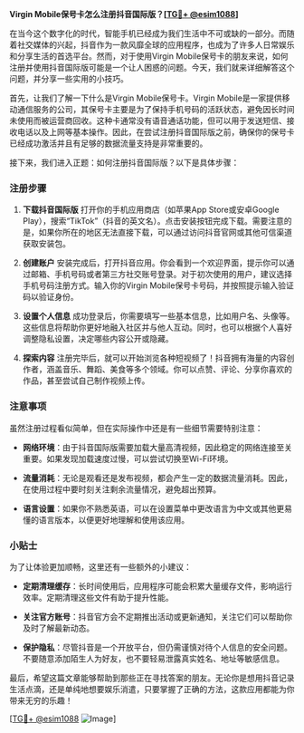 **Virgin Mobile保号卡怎么注册抖音国际版？[[TG💪+ @esim1088](https://t.me/s/esim1088)]**

在当今这个数字化的时代，智能手机已经成为我们生活中不可或缺的一部分。而随着社交媒体的兴起，抖音作为一款风靡全球的应用程序，也成为了许多人日常娱乐和分享生活的首选平台。然而，对于使用Virgin Mobile保号卡的朋友来说，如何注册并使用抖音国际版可能是一个让人困惑的问题。今天，我们就来详细解答这个问题，并分享一些实用的小技巧。

首先，让我们了解一下什么是Virgin Mobile保号卡。Virgin Mobile是一家提供移动通信服务的公司，其保号卡主要是为了保持手机号码的活跃状态，避免因长时间未使用而被运营商回收。这种卡通常没有语音通话功能，但可以用于发送短信、接收电话以及上网等基本操作。因此，在尝试注册抖音国际版之前，确保你的保号卡已经成功激活并且有足够的数据流量支持是非常重要的。

接下来，我们进入正题：如何注册抖音国际版？以下是具体步骤：

### 注册步骤

1. **下载抖音国际版**
   打开你的手机应用商店（如苹果App Store或安卓Google Play），搜索“TikTok”（抖音的英文名）。点击安装按钮完成下载。需要注意的是，如果你所在的地区无法直接下载，可以通过访问抖音官网或其他可信渠道获取安装包。

2. **创建账户**
   安装完成后，打开抖音应用。你会看到一个欢迎界面，提示你可以通过邮箱、手机号码或者第三方社交账号登录。对于初次使用的用户，建议选择手机号码注册方式。输入你的Virgin Mobile保号卡号码，并按照提示输入验证码以验证身份。

3. **设置个人信息**
   成功登录后，你需要填写一些基本信息，比如用户名、头像等。这些信息将帮助你更好地融入社区并与他人互动。同时，也可以根据个人喜好调整隐私设置，决定哪些内容公开或隐藏。

4. **探索内容**
   注册完毕后，就可以开始浏览各种短视频了！抖音拥有海量的内容创作者，涵盖音乐、舞蹈、美食等多个领域。你可以点赞、评论、分享你喜欢的作品，甚至尝试自己制作视频上传。

### 注意事项

虽然注册过程看似简单，但在实际操作中还是有一些细节需要特别注意：

- **网络环境**：由于抖音国际版需要加载大量高清视频，因此稳定的网络连接至关重要。如果发现加载速度过慢，可以尝试切换至Wi-Fi环境。
  
- **流量消耗**：无论是观看还是发布视频，都会产生一定的数据流量消耗。因此，在使用过程中要时刻关注剩余流量情况，避免超出预算。

- **语言设置**：如果你不熟悉英语，可以在设置菜单中更改语言为中文或其他更易懂的语言版本，以便更好地理解和使用该应用。

### 小贴士

为了让体验更加顺畅，这里还有一些额外的小建议：

- **定期清理缓存**：长时间使用后，应用程序可能会积累大量缓存文件，影响运行效率。定期清理这些文件有助于提升性能。
  
- **关注官方账号**：抖音官方会不定期推出活动或更新通知，关注它们可以帮助你及时了解最新动态。
  
- **保护隐私**：尽管抖音是一个开放平台，但仍需谨慎对待个人信息的安全问题。不要随意添加陌生人为好友，也不要轻易泄露真实姓名、地址等敏感信息。

最后，希望这篇文章能够帮助到那些正在寻找答案的朋友。无论你是想用抖音记录生活点滴，还是单纯地想要娱乐消遣，只要掌握了正确的方法，这款应用都能为你带来无穷的乐趣！

[[TG💪+ @esim1088](https://t.me/s/esim1088) ![Image](https://i.postimg.cc/4NQfJmqS/Snipaste-2025-05-13-00-14-12.png)]